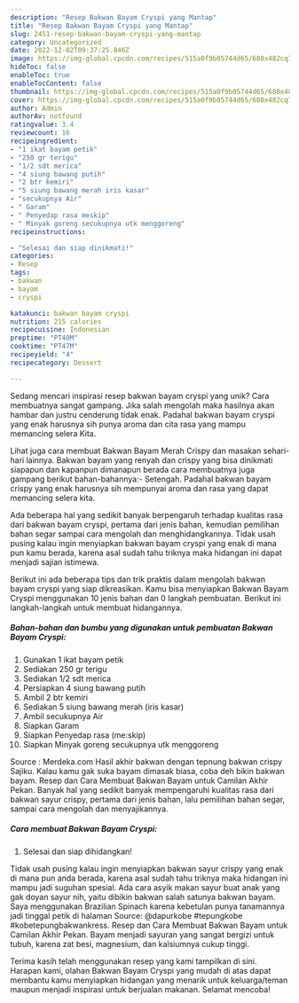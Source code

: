 ```yaml
---
description: "Resep Bakwan Bayam Cryspi yang Mantap"
title: "Resep Bakwan Bayam Cryspi yang Mantap"
slug: 2451-resep-bakwan-bayam-cryspi-yang-mantap
category: Uncategorized
date: 2022-12-02T09:37:25.846Z
image: https://img-global.cpcdn.com/recipes/515a0f9b05744d65/680x482cq70/bakwan-bayam-cryspi-foto-resep-utama.jpg
hideToc: false
enableToc: true
enableTocContent: false
thumbnail: https://img-global.cpcdn.com/recipes/515a0f9b05744d65/680x482cq70/bakwan-bayam-cryspi-foto-resep-utama.jpg
cover: https://img-global.cpcdn.com/recipes/515a0f9b05744d65/680x482cq70/bakwan-bayam-cryspi-foto-resep-utama.jpg
author: Admin
authorAv: notfound
ratingvalue: 3.4
reviewcount: 16
recipeingredient:
- "1 ikat bayam petik"
- "250 gr terigu"
- "1/2 sdt merica"
- "4 siung bawang putih"
- "2 btr kemiri"
- "5 siung bawang merah iris kasar"
- "secukupnya Air"
- " Garam"
- " Penyedap rasa meskip"
- " Minyak goreng secukupnya utk menggoreng"
recipeinstructions:

- "Selesai dan siap dinikmati!"
categories:
- Resep
tags:
- bakwan
- bayam
- cryspi

katakunci: bakwan bayam cryspi 
nutrition: 215 calories
recipecuisine: Indonesian
preptime: "PT40M"
cooktime: "PT47M"
recipeyield: "4"
recipecategory: Dessert

---
```





Sedang mencari inspirasi resep bakwan bayam cryspi yang unik? Cara membuatnya sangat gampang. Jika salah mengolah maka hasilnya akan hambar dan justru cenderung tidak enak. Padahal bakwan bayam cryspi yang enak harusnya sih punya aroma dan cita rasa yang mampu memancing selera Kita.





Lihat juga cara membuat Bakwan Bayam Merah Crispy dan masakan sehari-hari lainnya. Bakwan bayam yang renyah dan crispy yang bisa dinikmati siapapun dan kapanpun dimanapun berada cara membuatnya juga gampang berikut bahan-bahannya:- Setengah. Padahal bakwan bayam crispy yang enak harusnya sih mempunyai aroma dan rasa yang dapat memancing selera kita.

Ada beberapa hal yang sedikit banyak berpengaruh terhadap kualitas rasa dari bakwan bayam cryspi, pertama dari jenis bahan, kemudian pemilihan bahan segar sampai cara mengolah dan menghidangkannya. Tidak usah pusing kalau ingin menyiapkan bakwan bayam cryspi yang enak di mana pun kamu berada, karena asal sudah tahu triknya maka hidangan ini dapat menjadi sajian istimewa.






Berikut ini ada beberapa tips dan trik praktis dalam mengolah bakwan bayam cryspi yang siap dikreasikan. Kamu bisa menyiapkan Bakwan Bayam Cryspi menggunakan 10 jenis bahan dan 0 langkah pembuatan. Berikut ini langkah-langkah untuk membuat hidangannya.

<!--inarticleads1-->

##### Bahan-bahan dan bumbu yang digunakan untuk pembuatan Bakwan Bayam Cryspi:

1. Gunakan 1 ikat bayam petik
1. Sediakan 250 gr terigu
1. Sediakan 1/2 sdt merica
1. Persiapkan 4 siung bawang putih
1. Ambil 2 btr kemiri
1. Sediakan 5 siung bawang merah (iris kasar)
1. Ambil secukupnya Air
1. Siapkan  Garam
1. Siapkan  Penyedap rasa (me:skip)
1. Siapkan  Minyak goreng secukupnya utk menggoreng


Source : Merdeka.com Hasil akhir bakwan dengan tepnung bakwan crispy Sajiku. Kalau kamu gak suka bayam dimasak biasa, coba deh bikin bakwan bayam. Resep dan Cara Membuat Bakwan Bayam untuk Camilan Akhir Pekan. Banyak hal yang sedikit banyak mempengaruhi kualitas rasa dari bakwan sayur crispy, pertama dari jenis bahan, lalu pemilihan bahan segar, sampai cara mengolah dan menyajikannya. 

<!--inarticleads2-->

##### Cara membuat Bakwan Bayam Cryspi:


1. Selesai dan siap dihidangkan!

Tidak usah pusing kalau ingin menyiapkan bakwan sayur crispy yang enak di mana pun anda berada, karena asal sudah tahu triknya maka hidangan ini mampu jadi suguhan spesial. Ada cara asyik makan sayur buat anak yang gak doyan sayur nih, yaitu dibikin bakwan salah satunya bakwan bayam. Saya menggunakan Brazilian Spinach karena kebetulan punya tanamannya jadi tinggal petik di halaman Source: @dapurkobe #tepungkobe #kobetepungbakwankress. Resep dan Cara Membuat Bakwan Bayam untuk Camilan Akhir Pekan. Bayam menjadi sayuran yang sangat bergizi untuk tubuh, karena zat besi, magnesium, dan kalsiumnya cukup tinggi. 

Terima kasih telah menggunakan resep yang kami tampilkan di sini. Harapan kami, olahan Bakwan Bayam Cryspi yang mudah di atas dapat membantu kamu menyiapkan hidangan yang menarik untuk keluarga/teman maupun menjadi inspirasi untuk berjualan makanan. Selamat mencoba!
